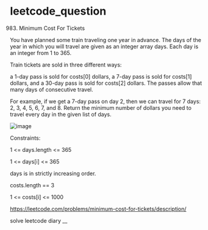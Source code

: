 # leetcode_question

983. Minimum Cost For Tickets

You have planned some train traveling one year in advance. The days of the year in which you will travel are given as an integer array days. Each day is an integer from 1 to 365.

Train tickets are sold in three different ways:

a 1-day pass is sold for costs[0] dollars,
a 7-day pass is sold for costs[1] dollars, and
a 30-day pass is sold for costs[2] dollars.
The passes allow that many days of consecutive travel.

For example, if we get a 7-day pass on day 2, then we can travel for 7 days: 2, 3, 4, 5, 6, 7, and 8.
Return the minimum number of dollars you need to travel every day in the given list of days.

![image](https://user-images.githubusercontent.com/103315098/228389290-34df733b-4c66-4b4d-8bd1-664eceb40b7f.png)

Constraints:

1 <= days.length <= 365

1 <= days[i] <= 365

days is in strictly increasing order.

costs.length == 3

1 <= costs[i] <= 1000

https://leetcode.com/problems/minimum-cost-for-tickets/description/


solve leetcode diary
__
